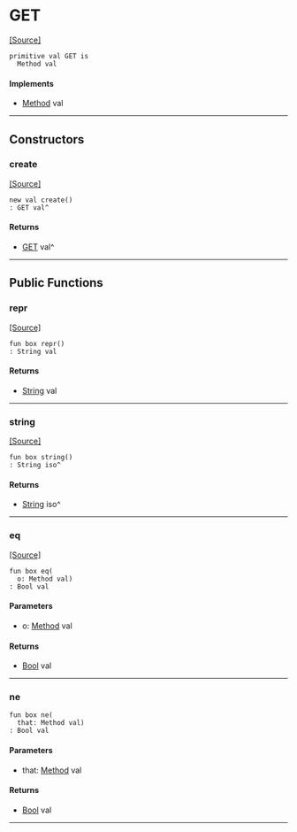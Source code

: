 # GET
<span class="source-link">[[Source]](src/http_server/method.md#L16)</span>
```pony
primitive val GET is
  Method val
```

#### Implements

* [Method](http_server-Method.md) val

---

## Constructors

### create
<span class="source-link">[[Source]](src/http_server/method.md#L16)</span>


```pony
new val create()
: GET val^
```

#### Returns

* [GET](http_server-GET.md) val^

---

## Public Functions

### repr
<span class="source-link">[[Source]](src/http_server/method.md#L17)</span>


```pony
fun box repr()
: String val
```

#### Returns

* [String](builtin-String.md) val

---

### string
<span class="source-link">[[Source]](src/http_server/method.md#L18)</span>


```pony
fun box string()
: String iso^
```

#### Returns

* [String](builtin-String.md) iso^

---

### eq
<span class="source-link">[[Source]](src/http_server/method.md#L19)</span>


```pony
fun box eq(
  o: Method val)
: Bool val
```
#### Parameters

*   o: [Method](http_server-Method.md) val

#### Returns

* [Bool](builtin-Bool.md) val

---

### ne



```pony
fun box ne(
  that: Method val)
: Bool val
```
#### Parameters

*   that: [Method](http_server-Method.md) val

#### Returns

* [Bool](builtin-Bool.md) val

---

